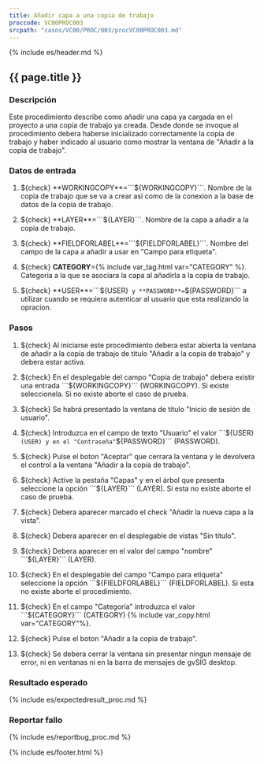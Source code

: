 ```yaml
---
title: Añadir capa a una copia de trabajo 
proccode: VC00PROC003
srcpath: "casos/VC00/PROC/003/procVC00PROC003.md"
---
```


{% include es/header.md %}

## {{ page.title }}

### Descripción

Este procedimiento describe como añadir una capa ya cargada en el proyecto
a una copia de trabajo ya creada. Desde donde se invoque al procedimiento debera
haberse inicializado correctamente la copia de trabajo y haber indicado al usuario
como mostrar la ventana de "Añadir a la copia de trabajo".

### Datos de entrada

1. ${check} **WORKINGCOPY**=```${WORKINGCOPY}```. Nombre de la copia de trabajo que se va a crear asi como 
   de la conexion a la base de datos de la copia de trabajo. 

2. ${check} **LAYER**=```${LAYER}```. Nombre de la capa a añadir a la copia de trabajo.

3. ${check} **FIELDFORLABEL**=```${FIELDFORLABEL}```. Nombre del campo de la capa a añadir
   a usar en "Campo para etiqueta". 

4. ${check} **CATEGORY**={% include var_tag.html var="CATEGORY" %}. Categoria a la que se asociara la capa al 
   añadirla a la copia de trabajo. 

5. ${check} **USER**=```${USER}``` y **PASSWORD**=```${PASSWORD}``` a utilizar cuando se requiera autenticar al
   usuario que esta realizando la opracion.

### Pasos

1. ${check} Al iniciarse este procedimiento debera estar abierta la ventana de añadir a la copia de 
   trabajo de titulo "Añadir a la copia de trabajo" y debera estar activa.

2. ${check} En el desplegable del campo "Copia de trabajo" debera existir una 
   entrada ```${WORKINGCOPY}``` (WORKINGCOPY). Si existe seleccionela. Si no existe
   aborte el caso de prueba.

3. ${check} Se habrá presentado la ventana de título "Inicio de sesión de usuario".

4. ${check} Introduzca en el campo de texto "Usuario" el valor ```${USER}``` (USER) y en el "Contraseña" ```${PASSWORD}``` (PASSWORD).
 
5. ${check} Pulse el boton "Aceptar" que cerrara la ventana y le devolvera el control a la ventana "Añadir a la copia de trabajo".

6. ${check} Active la pestaña "Capas" y en el árbol que presenta seleccione
    la opción ```${LAYER}``` (LAYER). Si esta no existe aborte el caso de prueba.

7. ${check} Debera aparecer marcado el check "Añadir la nueva capa a la vista".

8. ${check} Debera aparecer en el desplegable de vistas "Sin titulo".

9. ${check} Debera aparecer en el valor del campo "nombre" ```${LAYER}``` (LAYER).

10. ${check} En el desplegable del  campo "Campo para etiqueta" seleccione 
   la opción ```${FIELDFORLABEL}``` (FIELDFORLABEL). 
   Si esta no existe aborte el procedimiento.

11. ${check} En el campo "Categoría" introduzca el valor  ```${CATEGORY}``` (CATEGORY) {% include var_copy.html var="CATEGORY"%}.

12. ${check} Pulse el boton "Añadir a la copia de trabajo".

13. ${check} Se debera cerrar la ventana sin presentar ningun mensaje de error,
    ni en ventanas ni en la barra de mensajes de gvSIG desktop.

### Resultado esperado

{% include es/expectedresult_proc.md %}

### Reportar fallo

{% include es/reportbug_proc.md %}

{% include es/footer.html %}
